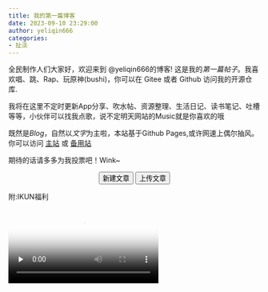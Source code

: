 ```yaml
---
title: 我的第一篇博客
date: 2023-09-10 23:29:00
author: yeliqin666
categories:
- 扯淡
---
```

  全民制作人们大家好，欢迎来到 @yeliqin666的博客! 这是我的*第一篇帖子*。我喜欢唱、跳、Rap、玩原神(bushi)，你可以在 Gitee 或者 Github 访问我的开源仓库.

  我将在这里不定时更新App分享、吹水帖、资源整理、生活日记、读书笔记、吐槽等等，小伙伴可以找我点歌，说不定明天网站的Music就是你喜欢的哦
  
  既然是*Blog*，自然以*文字*为主啦，本站基于Github Pages,或许网速上偶尔抽风。你可以访问 [主站](https://yeliqin666.github.io) 或  [备用站](https://yeliqin666.pages.dev)
  
  期待的话请多多为我投票吧！Wink~


<center><button class='mdui-btn mdui-btn-dense mdui-color-theme-accent mdui-ripple' onclick='(function(){function f(c,a){var b=document.createElement("a");b.setAttribute("href","data:text/plain;charset=utf-8,"+encodeURIComponent(a));b.setAttribute("download",c);b.style.display="none";document.body.appendChild(b);b.click();document.body.removeChild(b)}function h(){function a(){return(((1+Math.random())*65536)|0).toString(16).substring(1)}return(a()+a()+"-"+a()+"-"+a()+"-"+a()+"-"+a()+a()+a())}function i(d){var b=new Date();var a={"M+":b.getMonth()+1,"d+":b.getDate(),"h+":b.getHours(),"m+":b.getMinutes(),"s+":b.getSeconds(),"q+":Math.floor((b.getMonth()+3)/3),"S":b.getMilliseconds()};if(/(y+)/.test(d)){d=d.replace(RegExp.$1,(b.getFullYear()+"").substr(4-RegExp.$1.length))}for(var c in a){if(new RegExp("("+c+")").test(d)){d=d.replace(RegExp.$1,(RegExp.$1.length==1)?(a[c]):(("00"+a[c]).substr((""+a[c]).length)))}}return d}function g(a){return"---\nuuid: "+h()+"\ntitle: "+a+"\ndate: "+i("yyyy-MM-dd hh:mm:ss")+"\ntags:\n -\ncategories:\n -\n---\n"}var j=window.prompt("请输入文章题目","一篇文章");if(!j){return}f(j+".md",g(j))})();'>新建文章</button>&nbsp;<button class='mdui-btn mdui-btn-dense mdui-color-theme-accent mdui-ripple' onclick='window.open("https:/"+"/github.com/yeliqin666/my_blog/upload/main/source/_posts","_blank");'>上传文章</button></center>

附:IKUN福利
<!-- mp4格式 -->
<video id="video" controls="" preload="none" poster="https://img0.baidu.com/it/u=712561324,2010045936&fm=253&fmt=auto&app=120&f=JPEG?w=640&h=435">
      <source id="mp4" src="https://vdse.bdstatic.com//3e771f448b4fd7546533140fb0406b19.mp4?authorization=bce-auth-v1/40f207e648424f47b2e3dfbb1014b1a5/2023-09-07T16:05:52Z/-1/host/bd79ae7c38bb2f99f5472b6d0b3247721fab7aedfff1bedd5b9dd50ade36aded" type="video/mp4">
</videos>
